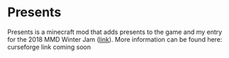 # Presents
Presents is a minecraft mod that adds presents to the game and my entry for the 2018 MMD Winter Jam ([link](https://github.com/MinecraftModDevelopment/MMD-Site/blob/master/docs/events/winter_jam_2018.md)). More information can be found here:
curseforge link coming soon
